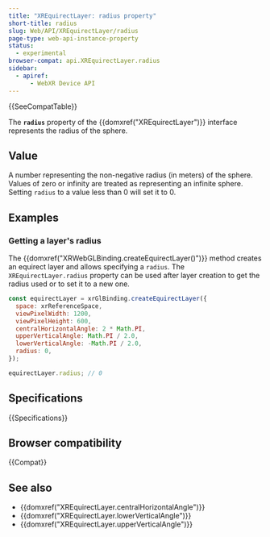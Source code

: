 ```yaml
---
title: "XREquirectLayer: radius property"
short-title: radius
slug: Web/API/XREquirectLayer/radius
page-type: web-api-instance-property
status:
  - experimental
browser-compat: api.XREquirectLayer.radius
sidebar:
  - apiref:
      - WebXR Device API
---
```


{{SeeCompatTable}}

The **`radius`** property of the {{domxref("XREquirectLayer")}} interface represents the radius of the sphere.

## Value

A number representing the non-negative radius (in meters) of the sphere. Values of zero or infinity are treated as representing an infinite sphere. Setting `radius` to a value less than 0 will set it to 0.

## Examples

### Getting a layer's radius

The {{domxref("XRWebGLBinding.createEquirectLayer()")}} method creates an equirect layer and allows specifying a `radius`. The `XREquirectLayer.radius` property can be used after layer creation to get the radius used or to set it to a new one.

```js
const equirectLayer = xrGlBinding.createEquirectLayer({
  space: xrReferenceSpace,
  viewPixelWidth: 1200,
  viewPixelHeight: 600,
  centralHorizontalAngle: 2 * Math.PI,
  upperVerticalAngle: Math.PI / 2.0,
  lowerVerticalAngle: -Math.PI / 2.0,
  radius: 0,
});

equirectLayer.radius; // 0
```

## Specifications

{{Specifications}}

## Browser compatibility

{{Compat}}

## See also

- {{domxref("XREquirectLayer.centralHorizontalAngle")}}
- {{domxref("XREquirectLayer.lowerVerticalAngle")}}
- {{domxref("XREquirectLayer.upperVerticalAngle")}}
